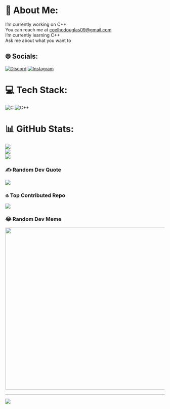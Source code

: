 # 💫 About Me:
I’m currently working on C++ <br>You can reach me at coelhodouglas09@gmail.com<br>I’m currently learning C++<br>Ask me about what you want to<br>


## 🌐 Socials:
[![Discord](https://img.shields.io/badge/Discord-%237289DA.svg?logo=discord&logoColor=white)](https://discord.gg/Bagunc1nha#3545) [![Instagram](https://img.shields.io/badge/Instagram-%23E4405F.svg?logo=Instagram&logoColor=white)](https://instagram.com/https://www.instagram.com/_odouglas06/) 

# 💻 Tech Stack:
![C](https://img.shields.io/badge/c-%2300599C.svg?style=plastic&logo=c&logoColor=white) ![C++](https://img.shields.io/badge/c++-%2300599C.svg?style=plastic&logo=c%2B%2B&logoColor=white)
# 📊 GitHub Stats:
![](https://github-readme-stats.vercel.app/api?username=Dowgg1&theme=tokyonight&hide_border=true&include_all_commits=false&count_private=true)<br/>
![](https://github-readme-streak-stats.herokuapp.com/?user=Dowgg1&theme=tokyonight&hide_border=true)<br/>
![](https://github-readme-stats.vercel.app/api/top-langs/?username=Dowgg1&theme=tokyonight&hide_border=true&include_all_commits=false&count_private=true&layout=compact)

### ✍️ Random Dev Quote
![](https://quotes-github-readme.vercel.app/api?type=horizontal&theme=radical)

### 🔝 Top Contributed Repo
![](https://github-contributor-stats.vercel.app/api?username=Dowgg1&limit=5&theme=tokyonight&combine_all_yearly_contributions=true)

### 😂 Random Dev Meme
<img src="https://rm.up.railway.app/" width="512px"/>

---
[![](https://visitcount.itsvg.in/api?id=Dowgg1&icon=0&color=2)](https://visitcount.itsvg.in)

<!-- Proudly created with GPRM ( https://gprm.itsvg.in ) -->
